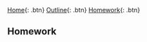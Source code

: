 [Home][home]{: .btn} [Outline][outline]{: .btn} [Homework][homework]{: .btn}

## Homework

<!-- Links used on page -->
[outline]: ./outline.md
[home]: ./index.md
[homework]: ./homework.md
[moodle]: www.google.com
[textbook]: www.google.com
[howto]: ./howto.md 
